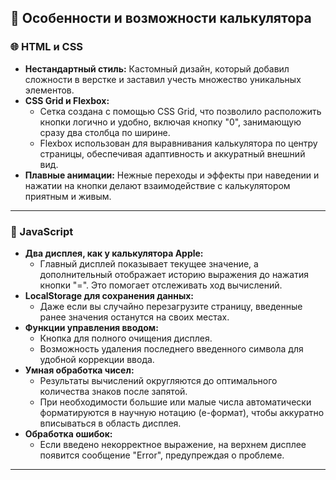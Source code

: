 ## 🧮 Особенности и возможности калькулятора

### 🌐 HTML и CSS
- **Нестандартный стиль:** Кастомный дизайн, который добавил сложности в верстке и заставил учесть множество уникальных элементов.
- **CSS Grid и Flexbox:** 
  - Сетка создана с помощью CSS Grid, что позволило расположить кнопки логично и удобно, включая кнопку "0", занимающую сразу два столбца по ширине.
  - Flexbox использован для выравнивания калькулятора по центру страницы, обеспечивая адаптивность и аккуратный внешний вид.
- **Плавные анимации:** Нежные переходы и эффекты при наведении и нажатии на кнопки делают взаимодействие с калькулятором приятным и живым.

---

### 🚀 JavaScript
- **Два дисплея, как у калькулятора Apple:** 
  - Главный дисплей показывает текущее значение, а дополнительный отображает историю выражения до нажатия кнопки "=". Это помогает отслеживать ход вычислений.
- **LocalStorage для сохранения данных:** 
  - Даже если вы случайно перезагрузите страницу, введенные ранее значения останутся на своих местах.
- **Функции управления вводом:** 
  - Кнопка для полного очищения дисплея.
  - Возможность удаления последнего введенного символа для удобной коррекции ввода.
- **Умная обработка чисел:** 
  - Результаты вычислений округляются до оптимального количества знаков после запятой.
  - При необходимости большие или малые числа автоматически форматируются в научную нотацию (e-формат), чтобы аккуратно вписываться в область дисплея.
- **Обработка ошибок:** 
  - Если введено некорректное выражение, на верхнем дисплее появится сообщение "Error", предупреждая о проблеме.

---
